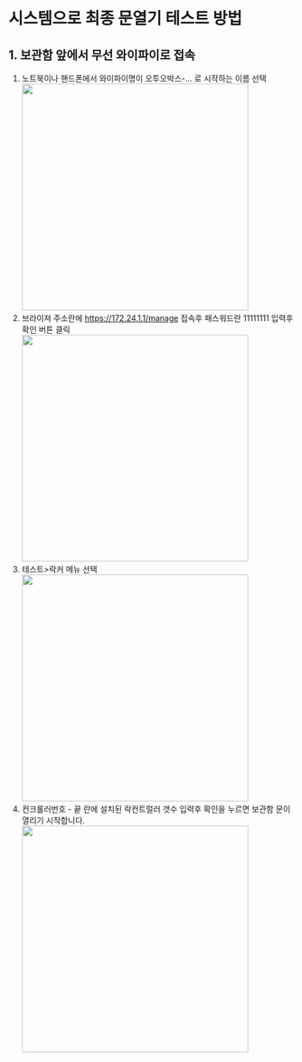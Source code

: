 
  # 시스템으로 최종 문열기  테스트 방법
## 1. 보관함 앞에서 무선 와이파이로 접속
  1. 노트북이나 핸드폰에서 와이파이명이  오투오박스-... 로 시작하는 이름 선택
        <img src="locker_test1.png"  width="400px">
  3. 브라이져 주소란에 https://172.24.1.1/manage 접속후 패스워드란 11111111 입력후 확인 버튼 클릭
        <img src="locker_test2.png"  width="400px">
  4. 테스트>락커 메뉴 선택
      <img src="locker_test3.png"  width="400px">
  5. 컨크롤러번호 - 끝 란에 설치된 락컨트럴러 갯수 입력후 확인을 누르면 보관함 문이 열리기 시작합니다.
      <img src="locker_test4.png"  width="400px">
  
